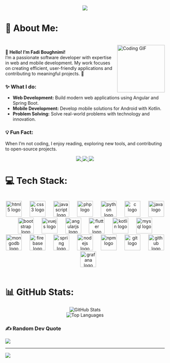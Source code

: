 <h1 align="center">
    <img src="https://readme-typing-svg.herokuapp.com/?font=Righteous&size=35&center=true&vCenter=true&width=500&height=70&duration=4000&lines=Hi+There!+👋;+I'm+Fadi+Boughnimi!;" />
</h1>


# 💫 About Me:

<br>

<img align="right" width="150" src="https://media2.giphy.com/media/78XCFBGOlS6keY1Bil/giphy.gif" alt="Coding GIF" />

👋 **Hello! I’m Fadi Boughnimi!**  
I’m a passionate software developer with expertise in web and mobile development. My work focuses on creating efficient, user-friendly applications and contributing to meaningful projects. 🚀  

### ✨ What I do:
- **Web Development:** Build modern web applications using Angular and Spring Boot.  
- **Mobile Development:** Develop mobile solutions for Android with Kotlin.  
- **Problem Solving:** Solve real-world problems with technology and innovation.  

### 💡 Fun Fact:
When I’m not coding, I enjoy reading, exploring new tools, and contributing to open-source projects.


<div align="center"> 
  <a href="mailto:fediboughnimi2@gmail.com">
    <img src="https://img.shields.io/badge/Gmail-333333?style=for-the-badge&logo=gmail&logoColor=red" />
  </a>
  <a href="https://www.linkedin.com/in/fadi-boughnimi-b573a32a3/" target="_blank">
    <img src="https://img.shields.io/badge/LinkedIn-0077B5?style=for-the-badge&logo=linkedin&logoColor=white" target="_blank" />
  </a>
  <a href="https://fabskill.com/resume/THM1ZGRwRTIvUnAzU1RuaEVGdmZ3QUp1bWc9PQ~~" target="_blank">
     <img src="https://img.shields.io/badge/Portfolio-FF5722?style=for-the-badge&logo=todoist&logoColor=white" target="_blank" />
  </a>
</div>

# 💻 Tech Stack:
<br>

<div align="center">
  <img src="https://cdn.jsdelivr.net/gh/devicons/devicon/icons/html5/html5-original.svg" height="50" alt="html5 logo" />
  <img width="17" />
  <img src="https://cdn.jsdelivr.net/gh/devicons/devicon/icons/css3/css3-original.svg" height="50" alt="css3 logo" />
  <img width="17" />
  <img src="https://cdn.jsdelivr.net/gh/devicons/devicon/icons/javascript/javascript-original.svg" height="50" alt="javascript logo" />
  <img width="17" />
  <img src="https://cdn.jsdelivr.net/gh/devicons/devicon/icons/php/php-original.svg" height="50" alt="php logo" />
  <img width="17" />
  <img src="https://cdn.jsdelivr.net/gh/devicons/devicon/icons/python/python-original.svg" height="50" alt="python logo" />
  <img width="17" />
  <img src="https://cdn.jsdelivr.net/gh/devicons/devicon/icons/c/c-original.svg" height="50" alt="c logo" />
  <img width="17" />
  <img src="https://cdn.jsdelivr.net/gh/devicons/devicon/icons/java/java-original.svg" height="50" alt="java logo" />
  <img width="17" />
  <img src="https://cdn.jsdelivr.net/gh/devicons/devicon/icons/bootstrap/bootstrap-original.svg" height="50" alt="bootstrap logo" />
  <img width="17" />
  <img src="https://cdn.jsdelivr.net/gh/devicons/devicon/icons/vuejs/vuejs-original.svg" height="50" alt="vuejs logo" />
  <img width="17" />
  <img src="https://cdn.jsdelivr.net/gh/devicons/devicon/icons/angularjs/angularjs-original.svg" height="50" alt="angularjs logo" />
  <img width="17" />
  <img src="https://cdn.jsdelivr.net/gh/devicons/devicon/icons/flutter/flutter-original.svg" height="50" alt="flutter logo" />
  <img width="17" />
  <img src="https://cdn.jsdelivr.net/gh/devicons/devicon/icons/kotlin/kotlin-original.svg" height="50" alt="kotlin logo" />
  <img width="17" />
  <img src="https://cdn.jsdelivr.net/gh/devicons/devicon/icons/mysql/mysql-original.svg" height="50" alt="mysql logo" />
  <img width="17" />
  <img src="https://cdn.jsdelivr.net/gh/devicons/devicon/icons/mongodb/mongodb-original.svg" height="50" alt="mongodb logo" />
  <img width="17" />
  <img src="https://cdn.jsdelivr.net/gh/devicons/devicon/icons/firebase/firebase-plain.svg" height="50" alt="firebase logo" />
  <img width="17" />
  <img src="https://cdn.jsdelivr.net/gh/devicons/devicon/icons/spring/spring-original.svg" height="50" alt="spring logo" />
  <img width="17" />
  <img src="https://cdn.jsdelivr.net/gh/devicons/devicon/icons/nodejs/nodejs-original.svg" height="50" alt="nodejs logo" />
  <img width="17" />
  <img src="https://cdn.jsdelivr.net/gh/devicons/devicon/icons/npm/npm-original-wordmark.svg" height="50" alt="npm logo" />
  <img width="17" />
  <img src="https://cdn.jsdelivr.net/gh/devicons/devicon/icons/git/git-original.svg" height="50" alt="git logo" />
  <img width="17" />
  <img src="https://cdn.jsdelivr.net/gh/devicons/devicon/icons/github/github-original.svg" height="50" alt="github logo" />
  <img width="17" />
  <img src="https://cdn.jsdelivr.net/gh/devicons/devicon/icons/grafana/grafana-original.svg" height="50" alt="grafana logo" />
</div>

<br>


# 📊 GitHub Stats:


<div align="center">
  <img src="https://github-readme-stats.vercel.app/api?username=FediBoughnimi&theme=dark&hide_border=false&include_all_commits=false&count_private=false" alt="GitHub Stats" />
  <!--<img src="https://github-readme-streak-stats.herokuapp.com/?user=FediBoughnimi&theme=dark&hide_border=false" alt="GitHub Streak Stats" />-->
  <br />
  <img src="https://github-readme-stats.vercel.app/api/top-langs/?username=FediBoughnimi&theme=dark&hide_border=false&include_all_commits=false&count_private=false&layout=compact" alt="Top Languages" />
</div>


### ✍️ Random Dev Quote
![](https://quotes-github-readme.vercel.app/api?type=horizontal&theme=radical)

---
[![](https://visitcount.itsvg.in/api?id=FediBoughnimi&label=Profile%20Views&pretty=true)](https://visitcount.itsvg.in)
<!-- Proudly created with GPRM ( https://gprm.itsvg.in ) -->
